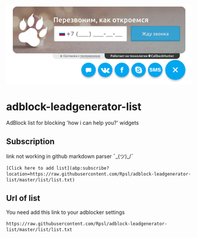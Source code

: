 <p align="center">
  <a href="https://raw.githubusercontent.com/Rpsl/adblock-leadgenerator-list/master/list/list.txt">
    <img src="https://github.com/Rpsl/adblock-leadgenerator-list/blob/master/misc/screen2.png?raw=true">
  </a>
</p>

# adblock-leadgenerator-list
AdBlock list for blocking 'how i can help you?' widgets


## Subscription

link not working in github markdown parser ¯\_(ツ)_/¯
```
[Click here to add list](abp:subscribe?location=https://raw.githubusercontent.com/Rpsl/adblock-leadgenerator-list/master/list/list.txt)
```

## Url of list
You need add this link to your adblocker settings

```
https://raw.githubusercontent.com/Rpsl/adblock-leadgenerator-list/master/list/list.txt
```

